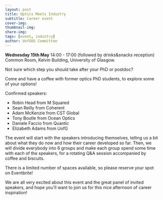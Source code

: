```yaml
---
layout: post
title: Optics Meets Industry
subtitle: Career event
cover-img:
thumbnail-img: 
share-img:
tags: [event, industry]
author: UofGOS Committee
---
```


**Wednesday 15th May**
14:00 - 17:00
(followed by drinks&snacks reception)
Common Room, Kelvin Building, University of Glasgow.

Not sure which step you should take after your PhD or postdoc?

Come and have a coffee with former optics PhD students, to explore some of your options!

Confirmed speakers:

- Robin Head from M Squared
- Sean Reilly from Coherent
- Adam McKenzie from CST Global
- Tony Boutle from Ocean Optics
- Daniele Faccio from Quantic
- Elizabeth Adams from UofG

The event will start with the speakers introducing themselves, telling us a bit about what they do now and how their career developed so far. Then, we will divide everybody into 6 groups and make each group spend some time with each of the speakers, for a rotating Q&A session accompanied by coffee and biscuits.

There is a limited number of spaces available, so please reserve your spot on Eventbrite!

We are all very excited about this event and the great panel of invited speakers, and hope you'll want to join us for this nice afternoon of career inspiration!
